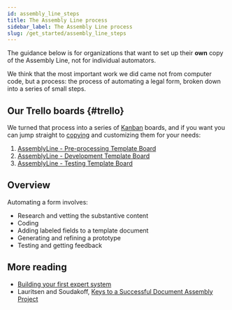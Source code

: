 ```yaml
---
id: assembly_line_steps
title: The Assembly Line process
sidebar_label: The Assembly Line process
slug: /get_started/assembly_line_steps
---
```



The guidance below is for organizations that want to set up their **own** copy of the 
Assembly Line, not for individual automators.

We think that the most important work we did came not from computer code, but a
process: the process of automating a legal form, broken down into a series of
small steps.

## Our Trello boards {#trello}
We turned that process into a series of
[Kanban](https://blog.trello.com/kanban-data-nave) boards, and if you want you
can jump straight to
[copying](https://help.trello.com/article/802-copying-cards-lists-or-boards) and
customizing them for your needs:

1. [AssemblyLine - Pre-processing Template Board](https://trello.com/b/Z2Svx3oh/1-assemblyline-pre-processing-template-board#)
1. [AssemblyLine - Development Template Board](https://trello.com/b/ArfGFbz4/2-assemblyline-development-template-board)
1. [AssemblyLine - Testing Template Board](https://trello.com/b/nT7yy2Wl/3-assemblyline-testing-template-board)

## Overview

Automating a form involves:

* Research and vetting the substantive content
* Coding
* Adding labeled fields to a template document
* Generating and refining a prototype
* Testing and getting feedback

## More reading

* [Building your first expert system](https://suffolklitlab.org/legal-tech-class/docs/interview-structure/building-an-app-outline)
* Lauritsen and Soudakoff, [Keys to a Successful Document Assembly Project](https://static1.squarespace.com/static/571acb59e707ebff3074f461/t/5946f745725e25bf7ad93c9b/1497823045990/keys.pdf)